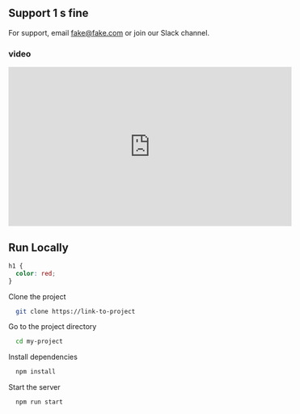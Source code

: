 ## Support 1 s fine

For support, email fake@fake.com or join our Slack channel.

### video

<iframe width="560" height="315" src="https://www.youtube.com/embed/AfTTLdAAjZM" title="YouTube video player" frameborder="0" allow="accelerometer; autoplay; clipboard-write; encrypted-media; gyroscope; picture-in-picture" allowfullscreen></iframe>

## Run Locally

~~~css
h1 {
  color: red;
}
~~~

Clone the project

```bash
  git clone https://link-to-project
```

Go to the project directory

```bash
  cd my-project
```

Install dependencies

```bash
  npm install
```

Start the server

```bash
  npm run start
```

